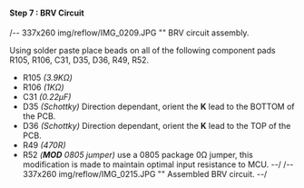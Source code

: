 #### Step 7 : BRV Circuit

/-- 337x260 img/reflow/IMG_0209.JPG "" BRV circuit assembly.

Using solder paste place beads on all of the following component pads R105, R106, C31, D35, D36, R49, R52.

- R105	*(3.9K&ohm;)* 
- R106	*(1K&ohm;)*	
- C31	*(0.22µF)* 
- D35	*(Schottky)* Direction dependant, orient the **K** lead to the BOTTOM of the PCB.
- D36	*(Schottky)* Direction dependant, orient the **K** lead to the TOP of the PCB.
- R49	*(470R)*
- R52	*(**MOD** 0805 jumper)* use a 0805 package 0&ohm; jumper, this modification is made to maintain optimal input resistance to MCU.
--/
/-- 337x260 img/reflow/IMG_0215.JPG "" Assembled BRV circuit. --/
